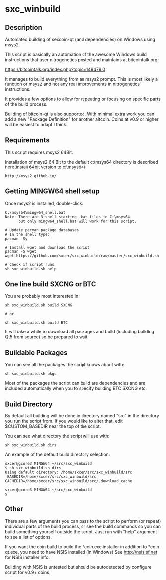 sxc_winbuild
============

Description
------------
Automated building of sexcoin-qt (and dependencies) on Windows using msys2

This script is basically an automation of the awesome Windows build
instructions that user nitrogenetics posted and maintains at
bitcointalk.org:

  https://bitcointalk.org/index.php?topic=149479.0

It manages to build everything from an msys2 prompt. This is most likely
a function of msys2 and not any real improvements in nitrogenetics'
instructions.

It provides a few options to allow for repeating or focusing on
specific parts of the build process.

Building of bitcoin-qt is also supported. With minimal extra work you can add
a new "Package Definition" for another altcoin. Coins at v0.9 or higher
will be easiest to adapt I think.


Requirements
------------
This script requires msys2 64Bit.

Installation of msys2 64 Bit to the default c:\msys64 directory is described
here(install 64bit version to c:\msys64):

    http://msys2.github.io/


Getting MINGW64 shell setup
------------
Once msys2 is installed, double-click:

    C:\msys64\mingw64_shell.bat
    Note: There are 3 shell starting .bat files in C:\msys64
          but only mingw64_shell.bat will work for this script.

    # Update pacman package databases
    # In the shell type:
    pacman -Sy

    # Install wget and download the script
    pacman -S wget
    wget https://github.com/sxcer/sxc_winbuild/raw/master/sxc_winbuild.sh

    # Check if script runs
    sh sxc_winbuild.sh help


One line build SXCNG or BTC
------------
You are probably most interested in:

    sh sxc_winbuild.sh build SXCNG

    # or

    sh sxc_winbuild.sh build BTC

It will take a while to download all packages and build (including
building Qt5 from source) so be prepared to wait.


Buildable Packages
-----------
You can see all the packages the script knows about with:

    sh sxc_winbuild.sh pkgs

Most of the packages the script can build are dependencies and are included
automatically when you to specify building BTC SXCNG etc.


Build Directory
------------
By default all building will be done in directory named "src" in the directory
you run the script from. If you would like to alter that, edit $CUSTOM_BASEDIR
near the top of the script.

You can see what directory the script will use with:

    sh sxc_winbuild.sh dirs

An example of the default build directory selection:

    sxcer@gcore3 MINGW64 ~/src/sxc_winbuild
    $ sh sxc_winbuild.sh dirs
    Using default directory: /home/sxcer/src/sxc_winbuild/src
     BASEDIR=/home/sxcer/src/sxc_winbuild/src
    CACHEDIR=/home/sxcer/src/sxc_winbuild/src/.download_cache

    sxcer@gcore3 MINGW64 ~/src/sxc_winbuild
    $


Other
------------
There are a few arguments you can pass to the script to perform (or repeat)
individual parts of the build process, or see the build commands so you can
build something yourself outside the script. Just run with "help" argument 
to see a list of options.

If you want the coin build to build the *coin.exe installer in addition to
*coin-qt.exe, you need to have NSIS installed (in Windows)
See http://nsis.sf.net for NSIS installer info.

Building with NSIS is untested but should be autodetected by configure script
for v0.9+ coins
